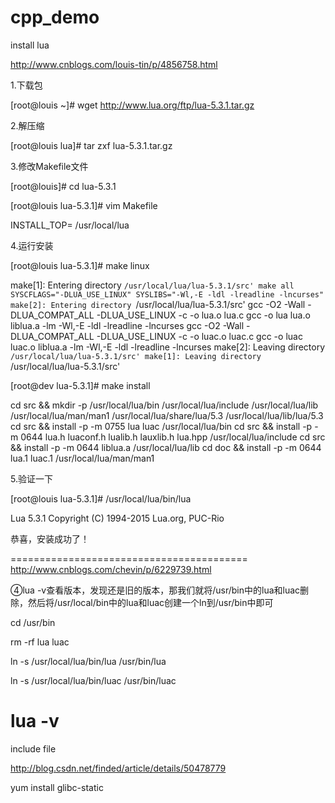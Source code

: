# cpp_demo

install lua


http://www.cnblogs.com/louis-tin/p/4856758.html

1.下载包

[root@louis ~]# wget http://www.lua.org/ftp/lua-5.3.1.tar.gz

2.解压缩

[root@louis lua]# tar zxf lua-5.3.1.tar.gz

3.修改Makefile文件

[root@louis]# cd lua-5.3.1

[root@louis lua-5.3.1]# vim Makefile

INSTALL_TOP= /usr/local/lua

4.运行安装

[root@louis lua-5.3.1]# make linux

make[1]: Entering directory `/usr/local/lua/lua-5.3.1/src'
make all SYSCFLAGS="-DLUA_USE_LINUX" SYSLIBS="-Wl,-E -ldl -lreadline -lncurses"
make[2]: Entering directory `/usr/local/lua/lua-5.3.1/src'
gcc -O2 -Wall -DLUA_COMPAT_ALL -DLUA_USE_LINUX -c -o lua.o lua.c
gcc -o lua lua.o liblua.a -lm -Wl,-E -ldl -lreadline -lncurses 
gcc -O2 -Wall -DLUA_COMPAT_ALL -DLUA_USE_LINUX -c -o luac.o luac.c
gcc -o luac luac.o liblua.a -lm -Wl,-E -ldl -lreadline -lncurses 
make[2]: Leaving directory `/usr/local/lua/lua-5.3.1/src'
make[1]: Leaving directory `/usr/local/lua/lua-5.3.1/src'

[root@dev lua-5.3.1]# make install

cd src && mkdir -p /usr/local/lua/bin /usr/local/lua/include /usr/local/lua/lib /usr/local/lua/man/man1 /usr/local/lua/share/lua/5.3 /usr/local/lua/lib/lua/5.3
cd src && install -p -m 0755 lua luac /usr/local/lua/bin
cd src && install -p -m 0644 lua.h luaconf.h lualib.h lauxlib.h lua.hpp /usr/local/lua/include
cd src && install -p -m 0644 liblua.a /usr/local/lua/lib
cd doc && install -p -m 0644 lua.1 luac.1 /usr/local/lua/man/man1

5.验证一下

[root@louis lua-5.3.1]# /usr/local/lua/bin/lua

Lua 5.3.1  Copyright (C) 1994-2015 Lua.org, PUC-Rio


> 
恭喜，安装成功了！


=========================================
http://www.cnblogs.com/chevin/p/6229739.html

④lua -v查看版本，发现还是旧的版本，那我们就将/usr/bin中的lua和luac删除，然后将/usr/local/bin中的lua和luac创建一个ln到/usr/bin中即可

cd /usr/bin

rm -rf lua luac

ln -s /usr/local/lua/bin/lua /usr/bin/lua

ln -s /usr/local/lua/bin/luac /usr/bin/luac

lua -v
===========================================

include file

http://blog.csdn.net/finded/article/details/50478779


yum install glibc-static
